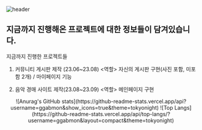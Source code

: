 ![header](https://capsule-render.vercel.app/api?type=waving&color=auto&height=200&section=header&text=조중현%20깃허브&fontSize=45)

## 지금까지 진행해온 프로젝트에 대한 정보들이 담겨있습니다.

지금까지 진행한 프로젝트들
1. 커뮤니티 게시판 제작 (23.06~23.08)
  <역할>  자신의 게시판 구현(사진 포함, 미포함 2개) / 마이페이지 기능

  
2. 음악 경매 사이트 제작(23.08~23.09)
  <역할>  메인페이지 구현





<div align="center">
![Anurag's GitHub stats](https://github-readme-stats.vercel.app/api?username=ggabmon&show_icons=true&theme=tokyonight) ![Top Langs](https://github-readme-stats.vercel.app/api/top-langs/?username=ggabmon&layout=compact&theme=tokyonight)
</div>
<!--
**ggabmon/ggabmon** is a ✨ _special_ ✨ repository because its `README.md` (this file) appears on your GitHub profile.

Here are some ideas to get you started:

- 🔭 I’m currently working on ...
- 🌱 I’m currently learning ...
- 👯 I’m looking to collaborate on ...
- 🤔 I’m looking for help with ...
- 💬 Ask me about ...
- 📫 How to reach me: ...
- 😄 Pronouns: ...
- ⚡ Fun fact: ...
-->
